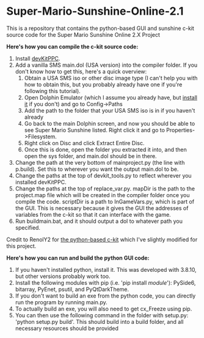 # Super-Mario-Sunshine-Online-2.1
This is a repository that contains the python-based GUI and sunshine c-kit source code for the Super Mario Sunshine Online 2.X Project

**Here's how you can compile the c-kit source code:**
  1. Install [devKitPPC](https://github.com/devkitPro/installer/releases). 
  2. Add a vanilla SMS main.dol (USA version) into the compiler folder. If you don't know how to get this, here's a quick overview:
        1. Obtain a USA SMS iso or other disc image type (I can't help you with how to obtain this, but you probably already have one if you're following this tutorial).
        3. Open Dolphin Emulator (which I assume you already have, but [install it](https://dolphin-emu.org/download/) if you don't) and go to Config->Paths
        4. Add the path to the folder that your USA SMS iso is in if you haven't already
        5. Go back to the main Dolphin screen, and now you should be able to see Super Mario Sunshine listed. Right click it and go to Properties->Filesystem.
        6. Right click on Disc and click Extract Entire Disc.
        7. Once this is done, open the folder you extracted it into, and then open the sys folder, and main.dol should be in there.
  3. Change the path at the very bottom of mainproject.py (the line with p.build). Set this to wherever you want the output main.dol to be. 
  4. Change the paths at the top of devkit_tools.py to reflect wherever you installed devKitPPC. 
  5. Change the paths at the top of replace_var.py. mapDir is the path to the project.map file which will be created in the compiler folder once you compile the code.  scriptDir is a path to InGameVars.py, which is part of the GUI. This is necessary because it gives the GUI the addresses of variables from the c-kit so that it can interface with the game. 
  6. Run buildmain.bat, and it should output a dol to whatever path you specified.

Credit to RenolY2 for [the python-based c-kit](https://github.com/RenolY2/gc-c-kit) which I've slightly modified for this project.

**Here's how you can run and build the python GUI code:**
  1. If you haven't installed python, install it. This was developed with 3.8.10, but other versions probably work too.
  2. Install the following modules with pip (i.e. 'pip install _module_'): PySide6, bitarray, PyEnet, psutil, and PyQtDarkTheme. 
  3. If you don't want to build an exe from the python code, you can directly run the program by running main.py.
  4. To actually build an exe, you will also need to get cx_Freeze using pip. 
  5. You can then use the following command in the folder with setup.py: 'python setup.py build'. This should build into a build folder, and all necessary resources should be provided

